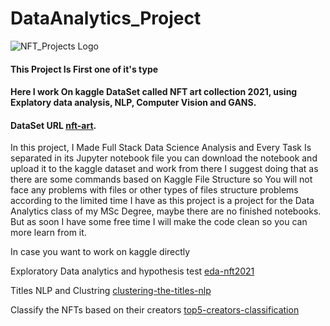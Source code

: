 # DataAnalytics_Project

![NFT_Projects Logo](/Unique_NFT)


#### This Project Is First one of it's type
#### Here I work On kaggle DataSet called NFT art collection 2021, using Explatory data analysis, NLP, Computer Vision and GANS.
#### DataSet URL [nft-art](https://www.kaggle.com/datasets/vepnar/nft-art-dataset).

In this project, I Made Full Stack Data Science Analysis and Every Task Is separated in its Jupyter notebook file
you can download the notebook and upload it to the kaggle dataset and work from there 
I suggest doing that as there are some commands based on Kaggle File Structure 
so You will not face any problems with files or other types of files structure problems
according to the limited time I have as this project is a project for the Data Analytics class of my MSc Degree, maybe there are no finished notebooks.
But as soon I have some free time I will make the code clean so you can more learn from it.

In case you want to work on kaggle directly

Exploratory Data analytics and hypothesis test  [eda-nft2021](https://www.kaggle.com/code/mohammedmmfaidey/eda-nft2021)

Titles NLP and Clustring  [clustering-the-titles-nlp](https://www.kaggle.com/code/mohammedmmfaidey/clustering-the-titles-nlp)

Classify the NFTs based on their creators  [top5-creators-classification](https://www.kaggle.com/code/mohammedmmfaidey/top5-creators-classification)
